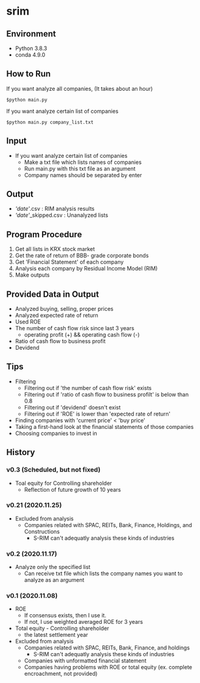 # srim

## Environment
- Python 3.8.3
- conda 4.9.0


## How to Run
If you want analyze all companies, (It takes about an hour)
```
$python main.py
```
If you want analyze certain list of companies
```
$python main.py company_list.txt
```

## Input
- If you want analyze certain list of companies
  - Make a txt file which lists names of companies
  - Run main.py with this txt file as an argument
  - Company names should be separated by enter

## Output
- *'date'*.csv : RIM analysis results
- *'date'*_skipped.csv : Unanalyzed lists

## Program Procedure
1. Get all lists in KRX stock market
2. Get the rate of return of BBB- grade corporate bonds
3. Get 'Financial Statement' of each company
4. Analysis each company by Residual Income Model (RIM)
5. Make outputs

## Provided Data in Output
- Analyzed buying, selling, proper prices
- Analyzed expected rate of return
- Used ROE
- The number of cash flow risk since last 3 years
  - operating profit (+) && operating cash flow (-)
- Ratio of cash flow to business profit
- Devidend

## Tips
- Filtering
  - Filtering out if 'the number of cash flow risk' exists
  - Filtering out if 'ratio of cash flow to business profilt' is below than 0.8
  - Filtering out if 'devidend' doesn't exist
  - Filtering out if 'ROE' is lower than 'expected rate of return'
- Finding companies with 'current price' < 'buy price'
- Taking a first-hand look at the financial statements of those companies
- Choosing companies to invest in

## History
### v0.3 (Scheduled, but not fixed)
- Toal equity for Controlling shareholder
  - Reflection of future growth of 10 years
### v0.21 (2020.11.25)
- Excluded from analysis
  - Companies related with SPAC, REITs, Bank, Finance, Holdings, and Constructions
    - S-RIM can't adequatly analysis these kinds of industries 
### v0.2 (2020.11.17)
- Analyze only the specified list
  - Can receive txt file which lists the company names you want to analyze as an argument
### v0.1 (2020.11.08)
- ROE
  - If consensus exists, then I use it.
  - If not, I use weighted averaged ROE for 3 years
- Total equity - Controlling shareholder
  - the latest settlement year
- Excluded from analysis
  - Companies related with SPAC, REITs, Bank, Finance, and holdings
    - S-RIM can't adequatly analysis these kinds of industries 
  - Companies with unformatted financial statement
  - Companies having problems with ROE or total equity (ex. complete encroachment, not provided)

  